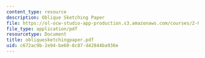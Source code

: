 ```yaml
---
content_type: resource
description: Oblique Sketching Paper
file: https://ol-ocw-studio-app-production.s3.amazonaws.com/courses/2-000-how-and-why-machines-work-spring-2002/c672ac9b2e94be608c87d42844ba936e_obliquesketchingpaper.pdf
file_type: application/pdf
resourcetype: Document
title: obliquesketchingpaper.pdf
uid: c672ac9b-2e94-be60-8c87-d42844ba936e
---
```

